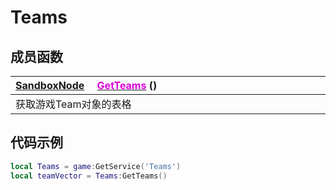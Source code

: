 # Teams

## 成员函数

|<div style="width:700px">[SandboxNode](/Api/Classes/Base/SandboxNode.md) &emsp;[<font color="dd00dd">GetTeams</font>](/Api/Classes/GamePlay/Teams_F/GetTeams.md) ()</div>|
|:---|
|获取游戏Team对象的表格|

## 代码示例

```lua
local Teams = game:GetService('Teams')
local teamVector = Teams:GetTeams()
```